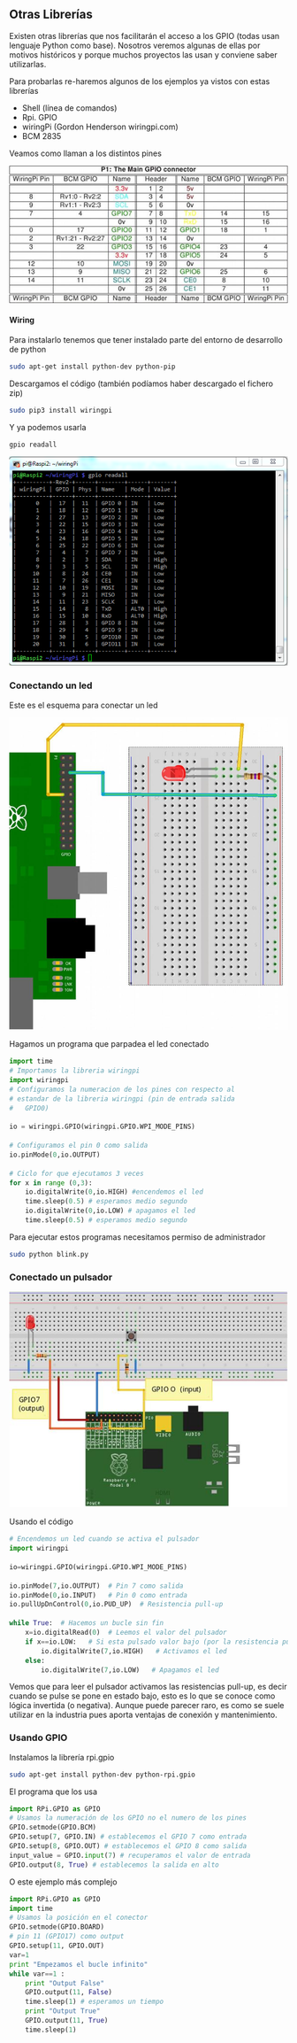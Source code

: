 

## Otras Librerías

Existen otras librerías que nos facilitarán el acceso a los GPIO (todas usan lenguaje Python como base). Nosotros veremos algunas de ellas por motivos históricos y porque muchos proyectos las usan y conviene saber utilizarlas.

Para probarlas re-haremos algunos de los ejemplos ya vistos con estas librerías

* Shell (línea de comandos)
* Rpi. GPIO
* wiringPi (Gordon Henderson wiringpi.com)
* BCM 2835

Veamos como llaman a los distintos pines

![Nombre de los GPIOs](./images/NombresGPIO.png)

#### Wiring

Para instalarlo tenemos que tener instalado parte del entorno de desarrollo de python

```sh
sudo apt-get install python-dev python-pip
```

Descargamos el código (también podíamos haber descargado el fichero zip)

```sh
sudo pip3 install wiringpi
```


Y ya podemos usarla

```sh
gpio readall
```


![Leer el estado de todos los pines](./images/readall.png)


### Conectando un led

Este es el esquema para conectar un led


![Esquema de conexión de un led](./images/esquemaled.png)

Hagamos un programa que parpadea el led conectado

```python
import time
# Importamos la libreria wiringpi
import wiringpi
# Configuramos la numeracion de los pines con respecto al
# estandar de la libreria wiringpi (pin de entrada salida
#	GPIO0)

io = wiringpi.GPIO(wiringpi.GPIO.WPI_MODE_PINS)

# Configuramos el pin 0 como salida
io.pinMode(0,io.OUTPUT)

# Ciclo for que ejecutamos 3 veces
for x in range (0,3):
	io.digitalWrite(0,io.HIGH) #encendemos el led
	time.sleep(0.5) # esperamos medio segundo
	io.digitalWrite(0,io.LOW) # apagamos el led
	time.sleep(0.5) # esperamos medio segundo
```

Para ejecutar estos programas necesitamos permiso de administrador

```sh
sudo python blink.py
```

### Conectado un pulsador

![Conectando un pulsador](./images/pulsador.png)

Usando el código

```python
# Encendemos un led cuando se activa el pulsador
import wiringpi

io=wiringpi.GPIO(wiringpi.GPIO.WPI_MODE_PINS)

io.pinMode(7,io.OUTPUT)  # Pin 7 como salida
io.pinMode(0,io.INPUT)   # Pin 0 como entrada
io.pullUpDnControl(0,io.PUD_UP)  # Resistencia pull-up

while True:  # Hacemos un bucle sin fin
	x=io.digitalRead(0)  # Leemos el valor del pulsador
	if x==io.LOW: 	# Si esta pulsado valor bajo (por la resistencia pull-up)
		io.digitalWrite(7,io.HIGH)   # Activamos el led
	else:
		io.digitalWrite(7,io.LOW) 	# Apagamos el led
```

Vemos que para leer el pulsador activamos las resistencias pull-up, es decir cuando se pulse se pone en estado bajo, esto es lo que se conoce como  lógica invertida (o negativa). Aunque puede parecer raro, es como se suele utilizar en la industria pues aporta ventajas de conexión y mantenimiento.

### Usando GPIO

Instalamos la librería rpi.gpio

```sh
sudo apt-get install python-dev python-rpi.gpio
```

El programa que los usa

```python
import RPi.GPIO as GPIO
# Usamos la numeración de los GPIO no el numero de los pines
GPIO.setmode(GPIO.BCM)
GPIO.setup(7, GPIO.IN) # establecemos el GPIO 7 como entrada
GPIO.setup(8, GPIO.OUT) # establecemos el GPIO 8 como salida
input_value = GPIO.input(7) # recuperamos el valor de entrada
GPIO.output(8, True) # establecemos la salida en alto
```

O este ejemplo más complejo

```python
import RPi.GPIO as GPIO
import time
# Usamos la posición en el conector
GPIO.setmode(GPIO.BOARD)
# pin 11 (GPIO17) como output
GPIO.setup(11, GPIO.OUT)
var=1
print "Empezamos el bucle infinito"
while var==1 :
	print "Output False"
	GPIO.output(11, False)
	time.sleep(1) # esperamos un tiempo
	print "Output True"
	GPIO.output(11, True)
	time.sleep(1)
```

